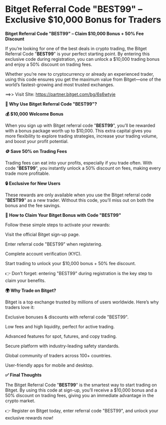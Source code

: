 # Bitget Referral Code "BEST99" – Exclusive $10,000 Bonus for Traders

**Bitget Referral Code "BEST99" – Claim $10,000 Bonus + 50% Fee Discount**

If you’re looking for one of the best deals in crypto trading, the Bitget Referral Code "**BEST99**" is your perfect starting point. By entering this exclusive code during registration, you can unlock a $10,000 trading bonus and enjoy a 50% discount on trading fees.

Whether you’re new to cryptocurrency or already an experienced trader, using this code ensures you get the maximum value from Bitget—one of the world’s fastest-growing and most trusted exchanges.

==>> Visit SIte: https://partner.bitget.com/bg/6s6wtyje

**🎯 Why Use Bitget Referral Code "BEST99"?**

**💰 $10,000 Welcome Bonus**

When you sign up with Bitget referral code "**BEST99**", you’ll be rewarded with a bonus package worth up to $10,000. This extra capital gives you more flexibility to explore trading strategies, increase your trading volume, and boost your profit potential.

**🪙 Save 50% on Trading Fees**

Trading fees can eat into your profits, especially if you trade often. With code "**BEST99**", you instantly unlock a 50% discount on fees, making every trade more profitable.

**🔒 Exclusive for New Users**

These rewards are only available when you use the Bitget referral code "**BEST99**" as a new trader. Without this code, you’ll miss out on both the bonus and the fee savings.

**🚀 How to Claim Your Bitget Bonus with Code "BEST99"**

Follow these simple steps to activate your rewards:

Visit the official Bitget sign-up page.

Enter referral code "BEST99" when registering.

Complete account verification (KYC).

Start trading to unlock your $10,000 bonus + 50% fee discount.

👉 Don’t forget: entering "BEST99" during registration is the key step to claim your benefits.

**🌍 Why Trade on Bitget?**

Bitget is a top exchange trusted by millions of users worldwide. Here’s why traders love it:

Exclusive bonuses & discounts with referral code "BEST99".

Low fees and high liquidity, perfect for active trading.

Advanced features for spot, futures, and copy trading.

Secure platform with industry-leading safety standards.

Global community of traders across 100+ countries.

User-friendly apps for mobile and desktop.

**✅ Final Thoughts**

The Bitget Referral Code "**BEST99**" is the smartest way to start trading on Bitget. By using this code at sign-up, you’ll receive a $10,000 bonus and a 50% discount on trading fees, giving you an immediate advantage in the crypto market.

👉 Register on Bitget today, enter referral code "BEST99", and unlock your exclusive rewards now!
